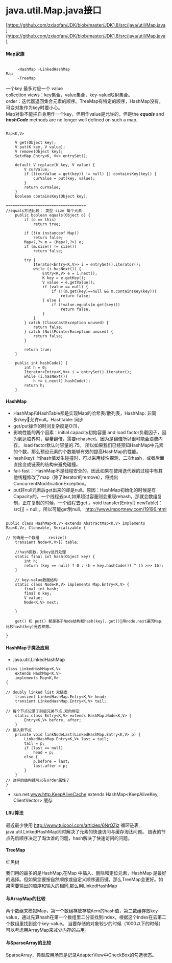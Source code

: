 # java.util.Map.java接口
[https://github.com/zxiaofan/JDK/blob/master/JDK1.8/src/java/util/Map.java](https://github.com/zxiaofan/JDK/blob/master/JDK1.8/src/java/util/Map.java)

#### Map家族  

``` 

     -HashMap -LinkedHashMap
Map -  
     -TreeMap

```

一个key 最多对应一个 value  
collection views：key集合，value集合，key-value映射集合。  
order：迭代器返回集合元素的顺序。TreeMap有特定的顺序，HashMap没有。  
可变对象作为key时要小心。  
Map对象不能把自身用作一个key，但用作value是允许的，但是the **_equals_** and _**hashCode**_ methods are no longer well defined on such a map.

```

Map<K,V>

    V get(Object key);
    V put(K key, V value);
    V remove(Object key);
    Set<Map.Entry<K, V>> entrySet();

    default V replace(K key, V value) {
        V curValue;
        if (((curValue = get(key)) != null) || containsKey(key)) {
            curValue = put(key, value);
        }
        return curValue;
    }
    boolean containsKey(Object key);

===================================
//equals方法比较： 类型 size 每个元素
    public boolean equals(Object o) {
        if (o == this)
            return true;

        if (!(o instanceof Map))
            return false;
        Map<?,?> m = (Map<?,?>) o;
        if (m.size() != size())
            return false;

        try {
            Iterator<Entry<K,V>> i = entrySet().iterator();
            while (i.hasNext()) {
                Entry<K,V> e = i.next();
                K key = e.getKey();
                V value = e.getValue();
                if (value == null) {
                    if (!(m.get(key)==null && m.containsKey(key)))
                        return false;
                } else {
                    if (!value.equals(m.get(key)))
                        return false;
                }
            }
        } catch (ClassCastException unused) {
            return false;
        } catch (NullPointerException unused) {
            return false;
        }

        return true;
    }

    public int hashCode() {
        int h = 0;
        Iterator<Entry<K,V>> i = entrySet().iterator();
        while (i.hasNext())
            h += i.next().hashCode();
        return h;
    }

```

#### HashMap 

* HashMap和HashTable都是实现Map的哈希表/散列表，HashMap: 非同步/key允许null。Hashtable: 同步  
* get/put操作的时间复杂度是O(1)，  
* 影响性能的两个因素：initial capacity初始容量 and load factor负载因子，因为到达临界时，容量翻倍，需要rehashed。因为是翻倍所以很可能会浪费内存。  load factor默认时容量的.75。  所以如果我们已经预知HashMap中元素的个数，那么预设元素的个数能够有效的提高HashMap的性能。
* hash(key): 当hash值发生碰撞时，可以采用线性探测，二次hash，或者后面直接变成链表的结构来避免碰撞。
* fail-fast： HashMap不是线程安全的，因此如果在使用迭代器的过程中有其他线程修改了map（除了iterator的remove），将抛出ConcurrentModificationException。
* put非null元素后get出来的却是null。原因：HashMap初始化的时候是有Capacity的，一个线程去put,如果超过容量则会重现rehash，那就会数组复制，正在复制的时候，一个线程去get 。void transfer(Entry[] newTable)：src[j] = null;，所以可能get到null。 http://www.importnew.com/19196.html  

```

public class HashMap<K,V> extends AbstractMap<K,V> implements Map<K,V>, Cloneable, Serializable {

// 的确是一个数组    resize()
    transient Node<K,V>[] table;

    //hash函数，对key进行处理
    static final int hash(Object key) {
        int h;
        return (key == null) ? 0 : (h = key.hashCode()) ^ (h >>> 16);
    }

    // key-value数据结构
    static class Node<K,V> implements Map.Entry<K,V> {
        final int hash;
        final K key;
        V value;
        Node<K,V> next;

    }

    get() 和 put() 都是基于Node结构和hash(key)，get()用node.next遍历Map，比较hash(key)是否相等。

}

```

#### HashMap子类及应用

* java.util.LinkedHashMap  

```
class LinkedHashMap<K,V>
    extends HashMap<K,V>
    implements Map<K,V>
{

// doubly linked list 双链表
    transient LinkedHashMap.Entry<K,V> head;
    transient LinkedHashMap.Entry<K,V> tail;

// 每个节点记录了前后兄弟节点,双向绑定
    static class Entry<K,V> extends HashMap.Node<K,V> {
        Entry<K,V> before, after;
    }
// 插入新节点
    private void linkNodeLast(LinkedHashMap.Entry<K,V> p) {
        LinkedHashMap.Entry<K,V> last = tail;
        tail = p;
        if (last == null)
            head = p;
        else {
            p.before = last;
            last.after = p;
        }
    }
// 这样的结构就可以有order属性了
}

```

* sun.net.www.http.KeepAliveCache extends HashMap<KeepAliveKey, ClientVector> 
缓存

#### LRU算法
最近最少使用  http://www.tuicool.com/articles/6NrQZjz 
循环链表,
java.util.LinkedHashMap同时解决了元素的快速访问与缓存淘汰问题。
链表的节点先后顺序决定了淘汰谁的问题，hash解决了快速访问的问题。

#### TreeMap
红黑树 

我们用的最多的是HashMap,在Map 中插入、删除和定位元素，HashMap 是最好的选择。但如果您要按自然顺序或自定义顺序遍历键，那么TreeMap会更好。如果需要输出的顺序和输入的相同,那么用LinkedHashMap

#### 与ArrayMap的比较

两个数组来模拟Map，第一个数组存放存放item的hash值，第二数组存放key-value，通过先算hash在第一个数组里二分查找到index，根据这个index在去第二个数组里找到这个key-value。
当要存储的对象较少的时候（1000以下的时候）可以考虑用ArrayMap来减少内存的占用。

#### 与SparseArray的比较
SparseArray，典型应用场景是记录AdapterView中CheckBox的勾选状态。
